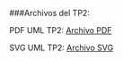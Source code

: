 ###Archivos del TP2:

PDF UML TP2: [Archivo PDF](https://drive.google.com/file/d/1JFvk8dYNuKehk_gTpBP6YjE4b7ljj5so/view?usp=sharing)

SVG UML TP2: [Archivo SVG](https://drive.google.com/file/d/1MOjOXRO8YTTYl14CcZKXmv9JgkNKv0Gd/edit)
